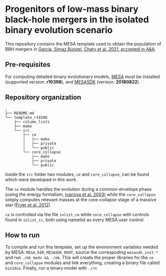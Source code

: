 # Progenitors of low-mass binary black-hole mergers in the isolated binary evolution scenario

This repository contains the MESA template used to obtain the population of BBH mergers in [García, Simaz Bunzel, Chaty et al. 2021, accepted in A&A](https://arxiv.org/abs/2103.03161).

## Pre-requisites

For computing detailed binary evolutionary models, [MESA](http://mesa.sourceforge.net/) must
be installed (supported version: **r10398**), and [MESASDK](http://www.astro.wisc.edu/~townsend/static.php?ref=mesasdk)
(version: **20180822**).

## Repository organization

```
.
├── README.md
└── template_r10398
    ├── column_lists
    ├── make
    └── src
        ├── ce
        │   ├── make
        │   ├── private
        │   └── public
        └── core_collapse
            ├── make
            ├── private
            └── public
```

Inside the `src` folder two modules, `ce` and `core_collapse`, can be found which were developed in this work.

The `ce` module handles the evolution during a common-envelope phase (using the energy formalism, [Ivanova et al. 2003](https://ui.adsabs.harvard.edu/abs/2013A%26ARv..21...59I/abstract)) while the
`core_collapse` simply computes relevant masses at the core-collapse stage of a massive star ([Fryer et al. 2012](https://ui.adsabs.harvard.edu/abs/2012ApJ...749...91F/abstract)).

`ce` is controlled via the file `inlist_ce` while `core_collapse` with controls found in `inlist_cc`, both using
namelist as every MESA user control.

## How to run

To compile and run this template, set up the environment variables needed by MESA: `MESA_DIR`, `MESASDK_ROOT`, source
the correspoding `mesasdk_init.*` and run `./mk_mods && ./mk`. This will create the proper libraries for the `ce` and
`core_collapse` modules and link everything, creating a binary file called `bin2dco`. Finally, run a binary model with `./rn`

